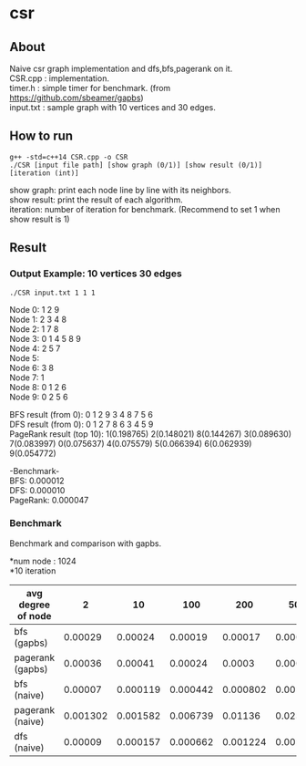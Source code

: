 # csr

## About   
Naive csr graph implementation and dfs,bfs,pagerank on it.   
CSR.cpp : implementation.    
timer.h : simple timer for benchmark. (from https://github.com/sbeamer/gapbs)   
input.txt : sample graph with 10 vertices and 30 edges.   

## How to run   
    g++ -std=c++14 CSR.cpp -o CSR   
    ./CSR [input file path] [show graph (0/1)] [show result (0/1)] [iteration (int)]   
show graph: print each node line by line with its neighbors.   
show result: print the result of each algorithm.   
iteration: number of iteration for benchmark. (Recommend to set 1 when show result is 1)   
    
## Result   

### Output Example: 10 vertices 30 edges   
    ./CSR input.txt 1 1 1   

Node 0: 1 2 9    
Node 1: 2 3 4 8    
Node 2: 1 7 8    
Node 3: 0 1 4 5 8 9    
Node 4: 2 5 7    
Node 5:    
Node 6: 3 8    
Node 7: 1    
Node 8: 0 1 2 6    
Node 9: 0 2 5 6    

BFS result (from 0): 0 1 2 9 3 4 8 7 5 6    
DFS result (from 0): 0 1 2 7 8 6 3 4 5 9    
PageRank result (top 10): 1(0.198765) 2(0.148021) 8(0.144267) 3(0.089630) 7(0.083997) 0(0.075637) 4(0.075579) 5(0.066394) 6(0.062939) 9(0.054772)    

-Benchmark-   
BFS: 0.000012   
DFS: 0.000010   
PageRank: 0.000047   

### Benchmark
Benchmark and comparison with gapbs.

*num node : 1024    
*10 iteration    
        					
avg degree of node | 2 | 10 | 100 | 200 | 500 | 1000   
---|---|---|---|---|---|---   
bfs (gapbs)	| 0.00029 | 0.00024 | 0.00019 | 0.00017 | 0.00009 | 0.0001   
pagerank (gapbs) | 0.00036 | 0.00041 | 0.00024 | 0.0003 | 0.00036 | 0.00042   
bfs (naive) | 0.00007 | 0.000119 | 0.000442 | 0.000802 | 0.00188 | 0.003661   
pagerank (naive) | 0.001302 | 0.001582 | 0.006739 | 0.01136 | 0.023237 | 0.027871   
dfs (naive) | 0.00009 | 0.000157 | 0.000662 | 0.001224 | 0.002888 | 0.005695   